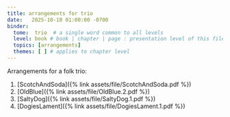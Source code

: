 ```yaml
---
title: arrangements for trio
date:   2025-10-18 01:00:00 -0700
binder:
  tome:  trio  # a single word common to all levels
  level: book # book | chapter | page : presentation level of this file.
  topics: [arrangements]
  themes: [ ] # applies to chapter level
---
```

Arrangements for a folk trio:

1. [ScotchAndSoda]({% link assets/file/ScotchAndSoda.pdf %})
1. [OldBlue]({% link assets/file/OldBlue.2.pdf %})
1. [SaltyDog]({% link assets/file/SaltyDog.1.pdf %})
1. [DogiesLament]({% link assets/file/DogiesLament.1.pdf %})

